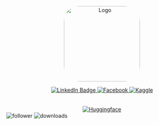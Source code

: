 <p align="center">
  <img src=https://i.postimg.cc/Z5FPx5fm/data-analysis-icon-icons-com-52842.png" alt="Logo" width="200" style="border-radius: 20%;" />
</p>


<div id="badges" align="center">
  <a href="https://www.linkedin.com/in/akash-prasad-mishra-85a4991b1/">
    <img src="https://img.shields.io/badge/LinkedIn-blue?style=for-the-badge&logo=linkedin&logoColor=white" alt="LinkedIn Badge"/>
  </a>
  <a href="https://www.facebook.com/profile.php?id=100005612926530">
    <img src="https://img.shields.io/badge/Facebook-1877F2?style=for-the-badge&logo=facebook&logoColor=white" alt="Facebook"/>
  </a>
  
  <a href="https://www.kaggle.com/akashmishraaa">
    <img src="https://img.shields.io/badge/Kaggle-20BEFF?style=for-the-badge&logo=Kaggle&logoColor=white" alt="Kaggle"/>
  </a>

  </div><br><br>

 
 <div id="badges" align="center">
   <a href="https://huggingface.co/AkashPrasadMishra">
    <img src="https://huggingface.co/datasets/huggingface/badges/resolve/main/follow-me-on-HF-xl.svg" alt="Huggingface"/>
  </a>
 </div>

 <div id="badges" align="start">
   <a >
    <img src="https://img.shields.io/github/followers/{Akash Prasad Mishra}.svg?style=social&label=Follow&maxAge=2592000" alt="follower"/>
  </a>

<a >
    <img src="https://img.shields.io/github/downloads/{username}/{repo-name}/total.svg" alt="downloads"/>
  </a>

   
 </div>
 







